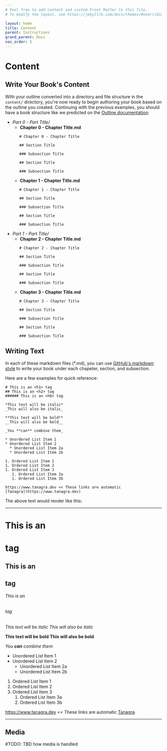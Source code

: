 ```yaml
---
# Feel free to add content and custom Front Matter to this file.
# To modify the layout, see https://jekyllrb.com/docs/themes/#overriding-theme-defaults

layout: home
title: Content
parent: Instructions
grand_parent: Docs
nav_order: 5
---
```


# Content
## Write Your Book's Content

With your outline converted into a directory and file structure in the `content/` directory, you're now ready to begin authoring your book based on the outline you created. Continuing with the previous examples, you should have a book structure like we predicted on the [Outline documentation](outline.html):

- *Part 0 - Part Title/*
   - **Chapter 0 - Chapter Title.md**
   ```
      # Chapter 0 - Chapter Title

      ## Section Title

      ### Subsection Title

      ## Section Title

      ### Subsection Title
   ```
   - **Chapter 1 - Chapter Title.md**
   ```
      # Chapter 1 - Chapter Title

      ## Section Title

      ### Subsection Title

      ## Section Title

      ### Subsection Title
   ```
- *Part 1 - Part Title/*
   - **Chapter 2 - Chapter Title.md**
   ```
      # Chapter 2 - Chapter Title

      ## Section Title

      ### Subsection Title

      ## Section Title

      ### Subsection Title
   ```
   - **Chapter 3 - Chapter Title.md**
   ```
      # Chapter 3 - Chapter Title

      ## Section Title

      ### Subsection Title

      ## Section Title

      ### Subsection Title
   ```

## Writing Text
In each of these markdown files (\*.md), you can use [GitHub's markdown style](https://guides.github.com/features/mastering-markdown/) to write your book under each chapeter, section, and subsection.

Here are a few examples for quick reference:

```
# This is an <h1> tag
## This is an <h2> tag
###### This is an <h6> tag

*This text will be italic*
_This will also be italic_

**This text will be bold**
__This will also be bold__

_You **can** combine them_

* Unordered List Item 1
* Unordered List Item 2
  * Unordered List Item 2a
  * Unordered List Item 2b

1. Ordered List Item 1
1. Ordered List Item 2
1. Ordered List Item 3
   1. Ordered List Item 3a
   1. Ordered List Item 3b

https://www.tanagra.dev << These links are automatic
[Tanagra](https://www.tanagra.dev)
```

The above text would render like this:

---

# This is an <h1> tag
## This is an <h2> tag
###### This is an <h6> tag

*This text will be italic*
_This will also be italic_

**This text will be bold**
__This will also be bold__

_You **can** combine them_

* Unordered List Item 1
* Unordered List Item 2
  * Unordered List Item 2a
  * Unordered List Item 2b

1. Ordered List Item 1
1. Ordered List Item 2
1. Ordered List Item 3
   1. Ordered List Item 3a
   1. Ordered List Item 3b

https://www.tanagra.dev << These links are automatic
[Tanagra](https://www.tanagra.dev)

---

## Media
#TODO: TBD how media is handled

